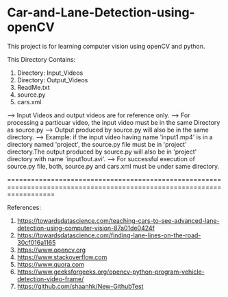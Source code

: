# Car-and-Lane-Detection-using-openCV
This project is for learning computer vision using openCV and python.

This Directory Contains:
1. Directory: Input_Videos
2. Directory: Output_Videos
3. ReadMe.txt
4. source.py
5. cars.xml

--> Input Videos and output videos are for reference only.
--> For processing a particuar video, the input video must be in the same Directory as source.py
--> Output produced by source.py will also be in the same directory.
--> Example: if the input video having name 'input1.mp4' is in a directory named 'project', the source.py file must be in 'project' directory.The output produced by source.py will also be in 'project' directory with name 'input1out.avi'.
--> For successful execution of source.py file, both, source.py and cars.xml must be under same directory.

========================================================================================================================

References:

1. https://towardsdatascience.com/teaching-cars-to-see-advanced-lane-detection-using-computer-vision-87a01de0424f
2. https://towardsdatascience.com/finding-lane-lines-on-the-road-30cf016a1165
3. https://www.opencv.org
4. https://www.stackoverflow.com
5. https://www.quora.com
6. https://www.geeksforgeeks.org/opencv-python-program-vehicle-detection-video-frame/
7. https://github.com/shaanhk/New-GithubTest
